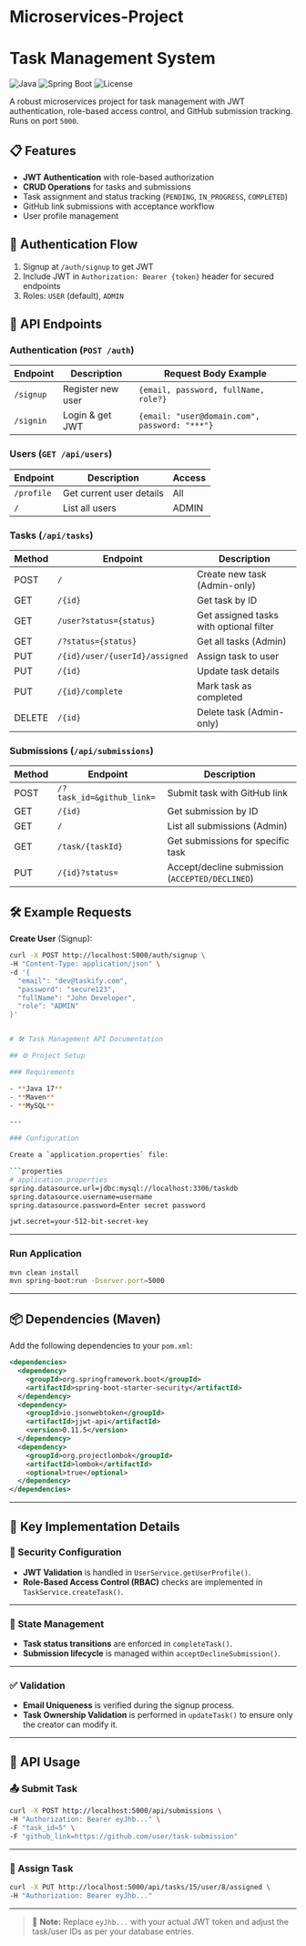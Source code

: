 # Microservices-Project
# Task Management System

![Java](https://img.shields.io/badge/Java-17-blue)
![Spring Boot](https://img.shields.io/badge/Spring_Boot-3.1-green)
![License](https://img.shields.io/badge/License-MIT-lightgrey)

A robust microservices project for task management with JWT authentication, role-based access control, and GitHub submission tracking. Runs on port `5000`.

## 📋 Features
- **JWT Authentication** with role-based authorization
- **CRUD Operations** for tasks and submissions
- Task assignment and status tracking (`PENDING`, `IN_PROGRESS`, `COMPLETED`)
- GitHub link submissions with acceptance workflow
- User profile management

## 🔑 Authentication Flow
1. Signup at `/auth/signup` to get JWT
2. Include JWT in `Authorization: Bearer {token}` header for secured endpoints
3. Roles: `USER` (default), `ADMIN`

## 🚀 API Endpoints

### Authentication (`POST /auth`)
| Endpoint    | Description          | Request Body Example                          |
|-------------|----------------------|-----------------------------------------------|
| `/signup`   | Register new user    | `{email, password, fullName, role?}`          |
| `/signin`   | Login & get JWT      | `{email: "user@domain.com", password: "***"}` |

### Users (`GET /api/users`)
| Endpoint     | Description              | Access  |
|--------------|--------------------------|---------|
| `/profile`   | Get current user details | All     |
| `/`          | List all users           | ADMIN   |

### Tasks (`/api/tasks`)
| Method | Endpoint                         | Description                               |
|--------|----------------------------------|-------------------------------------------|
| POST   | `/`                              | Create new task (Admin-only)              |
| GET    | `/{id}`                          | Get task by ID                            |
| GET    | `/user?status={status}`          | Get assigned tasks with optional filter   |
| GET    | `/?status={status}`              | Get all tasks (Admin)                     |
| PUT    | `/{id}/user/{userId}/assigned`   | Assign task to user                       |
| PUT    | `/{id}`                          | Update task details                       |
| PUT    | `/{id}/complete`                 | Mark task as completed                    |
| DELETE | `/{id}`                          | Delete task (Admin-only)                  |

### Submissions (`/api/submissions`)
| Method | Endpoint                | Description                               |
|--------|-------------------------|-------------------------------------------|
| POST   | `/?task_id=&github_link=`| Submit task with GitHub link              |
| GET    | `/{id}`                 | Get submission by ID                      |
| GET    | `/`                     | List all submissions (Admin)              |
| GET    | `/task/{taskId}`        | Get submissions for specific task         |
| PUT    | `/{id}?status=`         | Accept/decline submission (`ACCEPTED/DECLINED`) |

## 🛠️ Example Requests

**Create User** (Signup):
```bash
curl -X POST http://localhost:5000/auth/signup \
-H "Content-Type: application/json" \
-d '{
  "email": "dev@taskify.com",
  "password": "secure123",
  "fullName": "John Developer",
  "role": "ADMIN"
}'


# 🛠️ Task Management API Documentation

## ⚙️ Project Setup

### Requirements

- **Java 17**
- **Maven**
- **MySQL**

---

### Configuration

Create a `application.properties` file:

```properties
# application.properties
spring.datasource.url=jdbc:mysql://localhost:3306/taskdb
spring.datasource.username=username
spring.datasource.password=Enter secret password

jwt.secret=your-512-bit-secret-key
```

---

### Run Application

```bash
mvn clean install
mvn spring-boot:run -Dserver.port=5000
```

---

## 📦 Dependencies (Maven)

Add the following dependencies to your `pom.xml`:

```xml
<dependencies>
  <dependency>
    <groupId>org.springframework.boot</groupId>
    <artifactId>spring-boot-starter-security</artifactId>
  </dependency>
  <dependency>
    <groupId>io.jsonwebtoken</groupId>
    <artifactId>jjwt-api</artifactId>
    <version>0.11.5</version>
  </dependency>
  <dependency>
    <groupId>org.projectlombok</groupId>
    <artifactId>lombok</artifactId>
    <optional>true</optional>
  </dependency>
</dependencies>
```

---

## 📝 Key Implementation Details

### 🔐 Security Configuration

- **JWT Validation** is handled in `UserService.getUserProfile()`.
- **Role-Based Access Control (RBAC)** checks are implemented in `TaskService.createTask()`.

---

### 🔄 State Management

- **Task status transitions** are enforced in `completeTask()`.
- **Submission lifecycle** is managed within `acceptDeclineSubmission()`.

---

### ✅ Validation

- **Email Uniqueness** is verified during the signup process.
- **Task Ownership Validation** is performed in `updateTask()` to ensure only the creator can modify it.

---

## 🚀 API Usage

### 📤 Submit Task

```bash
curl -X POST http://localhost:5000/api/submissions \
-H "Authorization: Bearer eyJhb..." \
-F "task_id=5" \
-F "github_link=https://github.com/user/task-submission"
```

---

### 👤 Assign Task

```bash
curl -X PUT http://localhost:5000/api/tasks/15/user/8/assigned \
-H "Authorization: Bearer eyJhb..."
```

---

> 📝 **Note:** Replace `eyJhb...` with your actual JWT token and adjust the task/user IDs as per your database entries.
